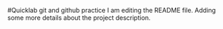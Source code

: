 #Quicklab git and github practice
I am editing the README file. Adding some more details about the project description.
